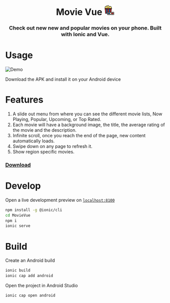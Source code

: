 <h1 align="center">
 <br>
    Movie Vue <img width = "32px" src = "https://raw.githubusercontent.com/Aveek-Saha/MovieVue/master/public/assets/icon/favicon.png">
</h1>
<h3 align="center"> Check out new new and popular movies on your phone. Built with Ionic and Vue. <h3>


# Usage

![Demo](https://raw.githubusercontent.com/Aveek-Saha/MovieVue/master/screen.gif)

Download the APK and install it on your Android device

# Features
1. A slide out menu from where you can see the different movie lists, Now Playing, Popular, Upcoming, or Top Rated.
1. Each movie will have a background image, the title, the average rating of the movie and the description.
1. Infinite scroll, once you reach the end of the page, new content automatically loads.
1. Swipe down on any page to refresh it.
1. Show region specific movies.

### [Download](https://github.com/Aveek-Saha/MovieVue/releases)

# Develop
Open a live development preview on [`localhost:8100`](http://localhost:8100/)

```sh
npm install -g @ionic/cli
cd MovieVue
npm i
ionic serve
```

# Build

Create an Android build

```sh
ionic build
ionic cap add android
```

Open the project in Android Studio
```sh
ionic cap open android
```